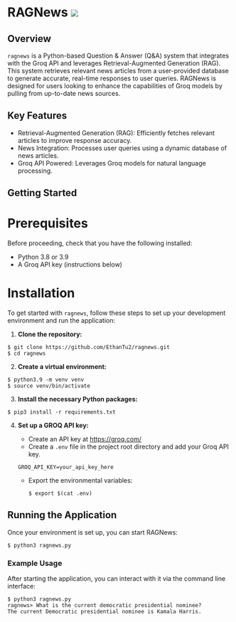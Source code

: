 # RAGNews ![](https://github.com/EthanTu2/ragnews/workflows/tests/badge.svg?dummy=timestamp)

## Overview

`ragnews` is a Python-based Question & Answer (Q&A) system that integrates with the Groq API and leverages Retrieval-Augmented Generation (RAG). This system retrieves relevant news articles from a user-provided database to generate accurate, real-time responses to user queries. RAGNews is designed for users looking to enhance the capabilities of Groq models by pulling from up-to-date news sources.

## Key Features

- Retrieval-Augmented Generation (RAG): Efficiently fetches relevant articles to improve response accuracy.
- News Integration: Processes user queries using a dynamic database of news articles.
- Groq API Powered: Leverages Groq models for natural language processing.

## Getting Started

# Prerequisites

Before proceeding, check that you have the following installed:

- Python 3.8 or 3.9
- A Groq API key (instructions below)

# Installation

To get started with `ragnews`, follow these steps to set up your
development environment and run the application:

1. **Clone the repository:**
```
$ git clone https://github.com/EthanTu2/ragnews.git
$ cd ragnews
```

2. **Create a virtual environment:**

```
$ python3.9 -m venv venv
$ source venv/bin/activate
```

3. **Install the necessary Python packages:**

```
$ pip3 install -r requirements.txt
```

4. **Set up a GROQ API key:**
    - Create an API key at https://groq.com/
    - Create a `.env` file in the project root directory and add your Groq API key.
    
    ```
    GROQ_API_KEY=your_api_key_here
    ```

    - Export the environmental variables:

        ```
        $ export $(cat .env)
        ```

## Running the Application
Once your environment is set up, you can start RAGNews:
```
$ python3 ragnews.py
```

### Example Usage
After starting the application, you can interact with it via the command line interface:

```
$ python3 ragnews.py 
ragnews> What is the current democratic presidential nominee?
The current Democratic presidential nominee is Kamala Harris.
```